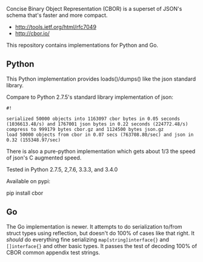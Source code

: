 Concise Binary Object Representation (CBOR) is a superset of JSON's schema that's faster and more compact.

* http://tools.ietf.org/html/rfc7049
* http://cbor.io/

This repository contains implementations for Python and Go.

## Python ##
This Python implementation provides loads()/dumps() like the json standard library.

Compare to Python 2.7.5's standard library implementation of json:

```
#!

serialized 50000 objects into 1163097 cbor bytes in 0.05 seconds (1036613.48/s) and 1767001 json bytes in 0.22 seconds (224772.48/s)
compress to 999179 bytes cbor.gz and 1124500 bytes json.gz
load 50000 objects from cbor in 0.07 secs (763708.80/sec) and json in 0.32 (155348.97/sec)
```

There is also a pure-python implementation which gets about 1/3 the speed of json's C augmented speed.

Tested in Python 2.7.5, 2,7.6, 3.3.3, and 3.4.0

Available on pypi:

pip install cbor

## Go ##
The Go implementation is newer. It attempts to do serialization to/from struct types using reflection, but doesn't do 100% of cases like that right. It _should_ do everything fine serializing `map[string]interface{}` and `[]interface{}` and other basic types. It passes the test of decoding 100% of CBOR common appendix test strings.